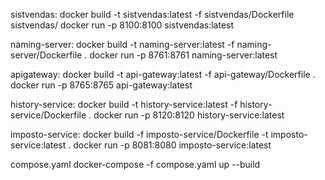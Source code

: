 sistvendas:
docker build -t sistvendas:latest -f sistvendas/Dockerfile sistvendas/
docker run -p 8100:8100 sistvendas:latest

naming-server:
docker build -t naming-server:latest -f naming-server/Dockerfile .
docker run -p 8761:8761 naming-server:latest

apigateway:
docker build -t api-gateway:latest -f api-gateway/Dockerfile .
docker run -p 8765:8765 api-gateway:latest

history-service:
docker build -t history-service:latest -f history-service/Dockerfile .
docker run -p 8120:8120 history-service:latest

imposto-service:
docker build -f imposto-service/Dockerfile -t imposto-service:latest .
docker run -p 8081:8080 imposto-service:latest

compose.yaml
docker-compose -f compose.yaml up --build
